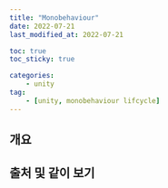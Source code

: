 ```yaml
---
title: "Monobehaviour"
date: 2022-07-21
last_modified_at: 2022-07-21

toc: true
toc_sticky: true

categories:
    - unity
tag:
    - [unity, monobehaviour lifcycle]
---
```


## 개요
## 출처 및 같이 보기